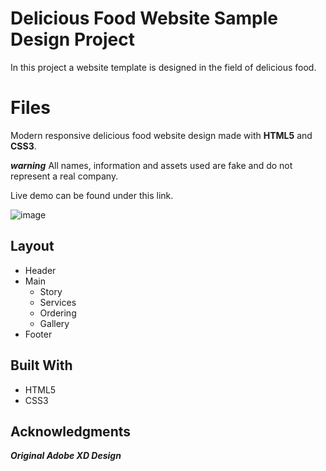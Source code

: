 
# Delicious Food Website Sample Design Project

In this project a website template is designed in the field of delicious food.

# Files

Modern responsive delicious food website design made with **HTML5** and **CSS3**.

**_warning_** All names, information and assets used are fake and do not represent a real company.

Live demo can be found under this link.

![image](https://github.com/saeed-94/Delicious-Food-Web-Sample/assets/62347559/29c9e570-7981-41f5-a8cf-776db67d036d)

## Layout

- Header
- Main
  - Story
  - Services
  - Ordering
  - Gallery
- Footer

## Built With

- HTML5
- CSS3

## Acknowledgments

**_Original Adobe XD Design_**
